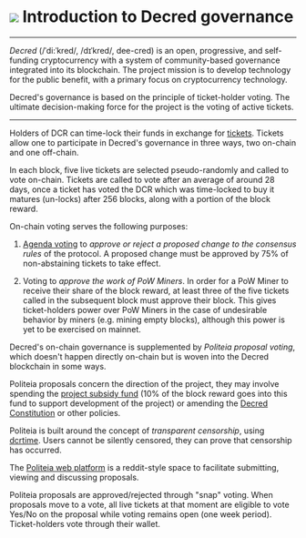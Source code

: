 # <img class="dcr-icon" src="/img/dcr-icons/Governance.svg" /> Introduction to Decred governance

---

*Decred* (/ˈdi:ˈkred/, /dɪˈkred/, dee-cred) is an open, progressive, and self-funding cryptocurrency with a system of community-based governance integrated into its blockchain. The project mission is to develop technology for the public benefit, with a primary focus on cryptocurrency technology.

Decred's governance is based on the principle of ticket-holder voting. The ultimate decision-making force for the project is the voting of active tickets.

---

Holders of DCR can time-lock their funds in exchange for [tickets](../mining/proof-of-stake.md). Tickets allow one to participate in Decred's governance in three ways, two on-chain and one off-chain.

In each block, five live tickets are selected pseudo-randomly and called to vote on-chain. Tickets are called to vote after an average of around 28 days, once a ticket has voted the DCR which was time-locked to buy it matures (un-locks) after 256 blocks, along with a portion of the block reward.

On-chain voting serves the following purposes:

1. [Agenda voting](getting-started/user-guides/agenda-voting/) to *approve or reject a proposed change to the consensus rules* of the protocol. A proposed change must be approved by 75% of non-abstaining tickets to take effect.

1. Voting to *approve the work of PoW Miners*. In order for a PoW Miner to receive their share of the block reward, at least three of the five tickets called in the subsequent block must approve their block. This gives ticket-holders power over PoW Miners in the case of undesirable behavior by miners (e.g. mining empty blocks), although this power is yet to be exercised on mainnet.

Decred's on-chain governance is supplemented by *Politeia proposal voting*, which doesn't happen directly on-chain but is woven into the Decred blockchain in some ways. 

Politeia proposals concern the direction of the project, they may involve spending the [project subsidy fund](http://explorer.dcrdata.org/address/Dcur2mcGjmENx4DhNqDctW5wJCVyT3Qeqkx) (10% of the block reward goes into this fund to support development of the project) or amending the [Decred Constitution](../getting-started/constitution.md) or other policies.

Politeia is built around the concept of _transparent censorship_, using [dcrtime](https://github.com/decred/dcrtime). Users cannot be silently censored, they can prove that censorship has occurred.

The [Politeia web platform](https://proposals.decred.org/) is a reddit-style space to facilitate submitting, viewing and discussing proposals.

Politeia proposals are approved/rejected through "snap" voting. When proposals move to a vote, all live tickets at that moment are eligible to vote Yes/No on the proposal while voting remains open (one week period). Ticket-holders vote through their wallet.
